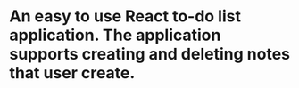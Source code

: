 # An easy to use React to-do list application. The application supports creating and deleting notes that user create. 
